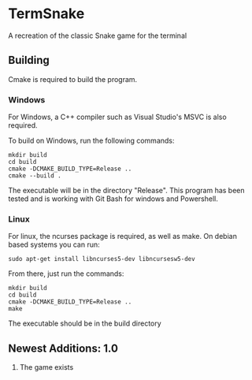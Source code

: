 # TermSnake

A recreation of the classic Snake game for the terminal

## Building

Cmake is required to build the program.

### Windows

For Windows, a C++ compiler such as Visual Studio's MSVC is also required.

To build on Windows, run the following commands:

```
mkdir build
cd build
cmake -DCMAKE_BUILD_TYPE=Release ..
cmake --build .
```

The executable will be in the directory "Release". This program has been tested and is working with Git Bash for windows and Powershell.

### Linux
For linux, the ncurses package is required, as well as make. On debian based systems you can run:

```
sudo apt-get install libncurses5-dev libncursesw5-dev
```

From there, just run the commands:

```
mkdir build
cd build
cmake -DCMAKE_BUILD_TYPE=Release ..
make
```

The executable should be in the build directory

## Newest Additions: 1.0

1. The game exists